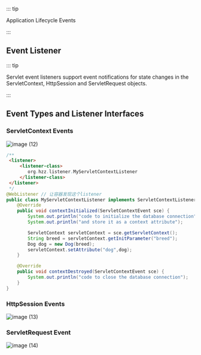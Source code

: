 ::: tip

Application Lifecycle Events

:::

## Event Listener

::: tip

Servlet event listeners support event notifications for state changes in the ServletContext, HttpSession and ServletRequest objects.

:::

## **Event Types and Listener Interfaces**

### ServletContext Events

![image (12)](https://gitee.com/q10viking/PictureRepos/raw/master/images//202112061408871.jpg)

```java {8-9}
/**
 <listener>
     <listener-class>
        org.hzz.listener.MyServletContextListener
     </listener-class>
 </listener>
 */
@WebListener // 让容器发现这个listener
public class MyServletContextListener implements ServletContextListener {
    @Override
    public void contextInitialized(ServletContextEvent sce) {
        System.out.println("code to initialize the database connection");
        System.out.println("and store it as a context attribute");

        ServletContext servletContext = sce.getServletContext();
        String breed = servletContext.getInitParameter("breed");
        Dog dog = new Dog(breed);
        servletContext.setAttribute("dog",dog);
    }

    @Override
    public void contextDestroyed(ServletContextEvent sce) {
        System.out.println("code to close the database connection");
    }
}
```



### HttpSession Events

![image (13)](https://gitee.com/q10viking/PictureRepos/raw/master/images//202112061410328.jpg)



### ServletRequest Event

![image (14)](https://gitee.com/q10viking/PictureRepos/raw/master/images//202112061412538.jpg)



















